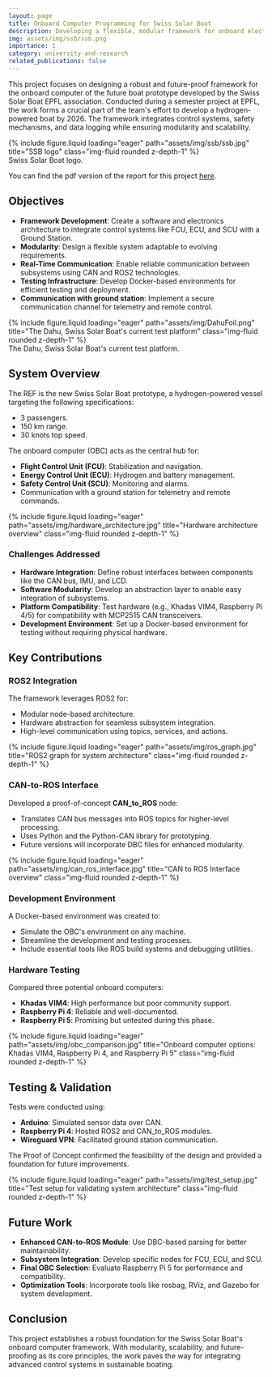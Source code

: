 ```yaml
---
layout: page
title: Onboard Computer Programming for Swiss Solar Boat
description: Developing a flexible, modular framework for onboard electronics and software in a sustainable hydrogen-powered boat.
img: assets/img/ssb/ssb.png
importance: 1
category: university-and-research
related_publications: false
---
```


This project focuses on designing a robust and future-proof framework for the onboard computer of the future boat prototype developed by the Swiss Solar Boat EPFL association. Conducted during a semester project at EPFL, the work forms a crucial part of the team's effort to develop a hydrogen-powered boat by 2026. The framework integrates control systems, safety mechanisms, and data logging while ensuring modularity and scalability.

<div class="row">
    <div class="col-sm mt-3 mt-md-0">
        {% include figure.liquid loading="eager" path="assets/img/ssb/ssb.jpg" title="SSB logo" class="img-fluid rounded z-depth-1" %}
    </div>
</div>
<div class="caption">
    Swiss Solar Boat logo.
</div>


You can find the pdf version of the report for this project [here](/assets/pdf/2023_Fall_Grillo_Andrea_Onboard_Computer_Programming.pdf).

## Objectives

- **Framework Development**: Create a software and electronics architecture to integrate control systems like FCU, ECU, and SCU with a Ground Station.
- **Modularity**: Design a flexible system adaptable to evolving requirements.
- **Real-Time Communication**: Enable reliable communication between subsystems using CAN and ROS2 technologies.
- **Testing Infrastructure**: Develop Docker-based environments for efficient testing and deployment.
- **Communication with ground station**: Implement a secure communication channel for telemetry and remote control.

<div class="row">
    <div class="col-sm mt-3 mt-md-0">
        {% include figure.liquid loading="eager" path="assets/img/DahuFoil.png" title="The Dahu, Swiss Solar Boat's current test platform" class="img-fluid rounded z-depth-1" %}
    </div>
</div>
<div class="caption">
    The Dahu, Swiss Solar Boat's current test platform.
</div>

## System Overview

The REF is the new Swiss Solar Boat prototype, a hydrogen-powered vessel targeting the following specifications:
- 3 passengers.
- 150 km range.
- 30 knots top speed.

The onboard computer (OBC) acts as the central hub for:
- **Flight Control Unit (FCU)**: Stabilization and navigation.
- **Energy Control Unit (ECU)**: Hydrogen and battery management.
- **Safety Control Unit (SCU)**: Monitoring and alarms.
- Communication with a ground station for telemetry and remote commands.

<div class="row">
    <div class="col-sm mt-3 mt-md-0">
        {% include figure.liquid loading="eager" path="assets/img/hardware_architecture.jpg" title="Hardware architecture overview" class="img-fluid rounded z-depth-1" %}
    </div>
</div>

### Challenges Addressed

- **Hardware Integration**: Define robust interfaces between components like the CAN bus, IMU, and LCD.
- **Software Modularity**: Develop an abstraction layer to enable easy integration of subsystems.
- **Platform Compatibility**: Test hardware (e.g., Khadas VIM4, Raspberry Pi 4/5) for compatibility with MCP2515 CAN transceivers.
- **Development Environment**: Set up a Docker-based environment for testing without requiring physical hardware.

## Key Contributions

### ROS2 Integration
The framework leverages ROS2 for:
- Modular node-based architecture.
- Hardware abstraction for seamless subsystem integration.
- High-level communication using topics, services, and actions.

<div class="row">
    <div class="col-sm mt-3 mt-md-0">
        {% include figure.liquid loading="eager" path="assets/img/ros_graph.jpg" title="ROS2 graph for system architecture" class="img-fluid rounded z-depth-1" %}
    </div>
</div>

### CAN-to-ROS Interface
Developed a proof-of-concept **CAN_to_ROS** node:
- Translates CAN bus messages into ROS topics for higher-level processing.
- Uses Python and the Python-CAN library for prototyping.
- Future versions will incorporate DBC files for enhanced modularity.

<div class="row">
    <div class="col-sm mt-3 mt-md-0">
        {% include figure.liquid loading="eager" path="assets/img/can_ros_interface.jpg" title="CAN to ROS Interface overview" class="img-fluid rounded z-depth-1" %}
    </div>
</div>

### Development Environment
A Docker-based environment was created to:
- Simulate the OBC's environment on any machine.
- Streamline the development and testing processes.
- Include essential tools like ROS build systems and debugging utilities.

### Hardware Testing
Compared three potential onboard computers:
- **Khadas VIM4**: High performance but poor community support.
- **Raspberry Pi 4**: Reliable and well-documented.
- **Raspberry Pi 5**: Promising but untested during this phase.

<div class="row">
    <div class="col-sm mt-3 mt-md-0">
        {% include figure.liquid loading="eager" path="assets/img/obc_comparison.jpg" title="Onboard computer options: Khadas VIM4, Raspberry Pi 4, and Raspberry Pi 5" class="img-fluid rounded z-depth-1" %}
    </div>
</div>

## Testing & Validation

Tests were conducted using:
- **Arduino**: Simulated sensor data over CAN.
- **Raspberry Pi 4**: Hosted ROS2 and CAN_to_ROS modules.
- **Wireguard VPN**: Facilitated ground station communication.

The Proof of Concept confirmed the feasibility of the design and provided a foundation for future improvements.

<div class="row">
    <div class="col-sm mt-3 mt-md-0">
        {% include figure.liquid loading="eager" path="assets/img/test_setup.jpg" title="Test setup for validating system architecture" class="img-fluid rounded z-depth-1" %}
    </div>
</div>

## Future Work

- **Enhanced CAN-to-ROS Module**: Use DBC-based parsing for better maintainability.
- **Subsystem Integration**: Develop specific nodes for FCU, ECU, and SCU.
- **Final OBC Selection**: Evaluate Raspberry Pi 5 for performance and compatibility.
- **Optimization Tools**: Incorporate tools like rosbag, RViz, and Gazebo for system development.

## Conclusion

This project establishes a robust foundation for the Swiss Solar Boat's onboard computer framework. With modularity, scalability, and future-proofing as its core principles, the work paves the way for integrating advanced control systems in sustainable boating.

